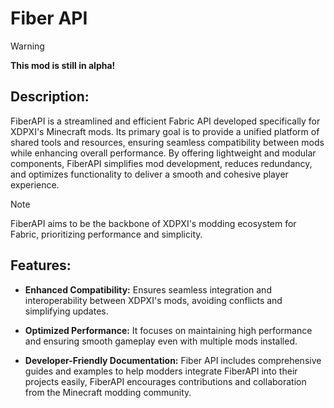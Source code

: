# Fiber API

> [!WARNING]
> **This mod is still in alpha!**

## Description:

FiberAPI is a streamlined and efficient Fabric API developed specifically for XDPXI's Minecraft mods. Its primary goal is to provide a unified platform of shared tools and resources, ensuring seamless compatibility between mods while enhancing overall performance. By offering lightweight and modular components, FiberAPI simplifies mod development, reduces redundancy, and optimizes functionality to deliver a smooth and cohesive player experience.  

> [!NOTE]
> FiberAPI aims to be the backbone of XDPXI's modding ecosystem for Fabric, prioritizing performance and simplicity.

## Features:

- **Enhanced Compatibility:** Ensures seamless integration and interoperability between XDPXI's mods, avoiding conflicts and simplifying updates.

- **Optimized Performance:** It focuses on maintaining high performance and ensuring smooth gameplay even with multiple mods installed.

- **Developer-Friendly Documentation:** Fiber API includes comprehensive guides and examples to help modders integrate FiberAPI into their projects easily, FiberAPI encourages contributions and collaboration from the Minecraft modding community.
